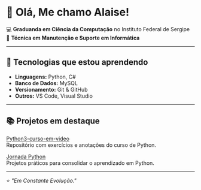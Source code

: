 # 👋 Olá, Me chamo Alaise!

💻 **Graduanda em Ciência da Computação** no Instituto Federal de Sergipe  
🔧 **Técnica em Manutenção e Suporte em Informática**  

---

## 🚀 Tecnologias que estou aprendendo
- **Linguagens:** Python, C#
- **Banco de Dados:** MySQL
- **Versionamento:** Git & GitHub
- **Outros:** VS Code, Visual Studio

---

## 📚 Projetos em destaque

[Python3-curso-em-video](https://github.com/alaise-tech/Python3-curso-em-video)  
Repositório com exercícios e anotações do curso de Python.

[Jornada Python](https://github.com/alaise-tech/Jornada-Python)  
Projetos práticos para consolidar o aprendizado em Python.

---
⭐ *"Em Constante Evolução."*

